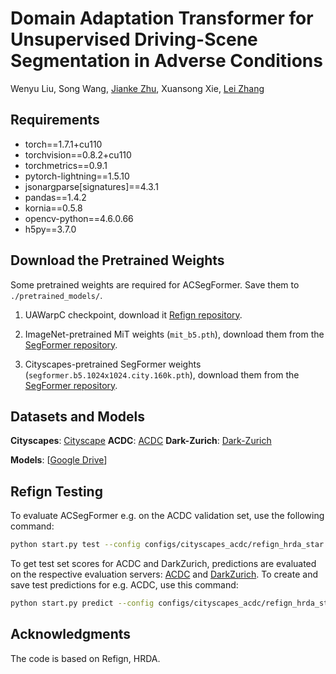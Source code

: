 # Domain Adaptation Transformer for Unsupervised Driving-Scene Segmentation in Adverse Conditions
Wenyu Liu, Song Wang, [Jianke Zhu](https://person.zju.edu.cn/jkzhu/645901.html), Xuansong Xie, [Lei Zhang](https://web.comp.polyu.edu.hk/cslzhang/)
## Requirements
* torch==1.7.1+cu110
* torchvision==0.8.2+cu110
* torchmetrics==0.9.1
* pytorch-lightning==1.5.10
* jsonargparse[signatures]==4.3.1
* pandas==1.4.2
* kornia==0.5.8
* opencv-python==4.6.0.66
* h5py==3.7.0

## Download the Pretrained Weights

Some pretrained weights are required for ACSegFormer. Save them to `./pretrained_models/`.

1. UAWarpC checkpoint, download it [Refign repository](https://www.research-collection.ethz.ch/bitstream/handle/20.500.11850/626140/uawarpc_megadepth.ckpt).

2. ImageNet-pretrained MiT weights (`mit_b5.pth`), download them from the [SegFormer repository](https://github.com/NVlabs/SegFormer).

3. Cityscapes-pretrained SegFormer weights (`segformer.b5.1024x1024.city.160k.pth`), download them from the [SegFormer repository](https://github.com/NVlabs/SegFormer).

## Datasets and Models
**Cityscapes**:  [Cityscape](https://www.cityscapes-dataset.com/) 
**ACDC**:  [ACDC](https://acdc.vision.ee.ethz.ch/) 
**Dark-Zurich**: [Dark-Zurich](https://www.trace.ethz.ch/publications/2019/GCMA_UIoU/)  

**Models**: [[Google Drive](https://drive.google.com/drive/folders/1s3xsAyCDEwn1parY3YM15u5ntjvTG9kR)]

## Refign Testing

To evaluate ACSegFormer e.g. on the ACDC validation set, use the following command:

```bash
python start.py test --config configs/cityscapes_acdc/refign_hrda_star.yaml --ckpt_path /path/to/trained/model --trainer.gpus 1
```
To get test set scores for ACDC and DarkZurich, predictions are evaluated on the respective evaluation servers: [ACDC](https://acdc.vision.ee.ethz.ch/submit) and [DarkZurich](https://codalab.lisn.upsaclay.fr/competitions/3783).
To create and save test predictions for e.g. ACDC, use this command:
```bash
python start.py predict --config configs/cityscapes_acdc/refign_hrda_star.yaml --ckpt_path /path/to/trained/model --trainer.gpus 1
```
## Acknowledgments
The code is based on Refign, HRDA.
